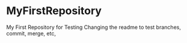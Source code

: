 # MyFirstRepository
My First Repository for Testing
Changing the readme to test branches, commit, merge, etc,
